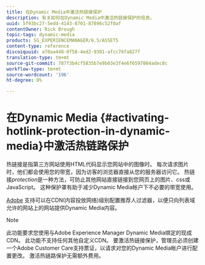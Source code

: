 ```yaml
---
title: 在Dynamic Media中激活热链接保护
description: 有关如何在Dynamic Media中激活热链接保护的信息。
uuid: 5f93bc27-5edd-4143-8701-87896c52f0af
contentOwner: Rick Brough
topic-tags: dynamic-media
products: SG_EXPERIENCEMANAGER/6.5/ASSETS
content-type: reference
discoiquuid: a70aa448-0f58-4ed2-9381-afcc76fa827f
translation-type: tm+mt
source-git-commit: 787f3b4cf5835b7e9b03e3f4e6f6597084adec8c
workflow-type: tm+mt
source-wordcount: '196'
ht-degree: 0%

---
```



# 在Dynamic Media {#activating-hotlink-protection-in-dynamic-media}中激活热链路保护

热链接是指第三方网站使用HTML代码显示您网站中的图像时。 每次请求图片时，他们都会使用您的带宽，因为访客的浏览器直接从您的服务器访问它。 热链接&#x200B;*protection*&#x200B;是一种方法，可防止其他网站直接链接到您网页上的图片、css或JavaScript。 这种保护罩有助于减少Dynamic Media帐户下不必要的带宽使用。

[Adobe](https://helpx.adobe.com/support.html) 支持可以在CDN(内容投放网络)级别配置推荐人过滤器，以便只向列表域允许的网站上的网站提供Dynamic Media内容。

>[!NOTE]
>
>此功能要求您使用与Adobe Experience Manager Dynamic Media绑定的现成CDN。 此功能不支持任何其他自定义CDN。 要激活热链接保护，管理员必须创建一个Adobe Customer Care支持票证，以请求对您的Dynamic Media帐户进行配置更改。 激活热链路保护无需额外费用。
